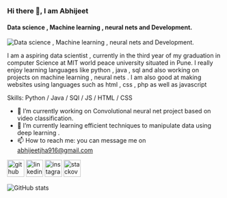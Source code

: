 ### Hi there 👋, I am Abhijeet
#### Data science , Machine learning , neural nets and Development.
![Data science , Machine learning , neural nets and Development.](https://arturssmirnovs.github.io/github-profile-readme-generator/images/banner.png)

I am a aspiring data scientist , currently in the third year of my graduation in computer Science  at MIT world peace university situated in Pune. I really enjoy learning languages like python , java , sql and also working on projects on machine learning , neural nets . I am also good at  making  websites using languages such as  html , css , php as well as   javascript 

Skills: Python / Java / SQl / JS / HTML / CSS

- 🔭 I’m currently working on Convolutional neural net project based on video classification. 
- 🌱 I’m currently learning efficient techniques to manipulate data using deep learning .  
- 📫 How to reach me: you can message me on abhijeetjha916@gmail.com 


[<img src='https://cdn.jsdelivr.net/npm/simple-icons@3.0.1/icons/github.svg' alt='github' height='40'>](https://github.com/iamAbhi-916)  [<img src='https://cdn.jsdelivr.net/npm/simple-icons@3.0.1/icons/linkedin.svg' alt='linkedin' height='40'>](https://www.linkedin.com/in/abhijeet-jha-731630169/)  [<img src='https://cdn.jsdelivr.net/npm/simple-icons@3.0.1/icons/instagram.svg' alt='instagram' height='40'>](https://www.instagram.com/abhijeet_jha916/)  [<img src='https://cdn.jsdelivr.net/npm/simple-icons@3.0.1/icons/stackoverflow.svg' alt='stackoverflow' height='40'>](https://stackoverflow.com/users/14471566)  

![GitHub stats](https://github-readme-stats.vercel.app/api?username=iamAbhi-916&show_icons=true)  

